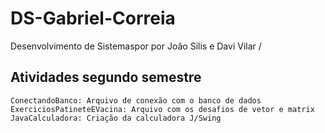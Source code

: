 # DS-Gabriel-Correia
Desenvolvimento de Sistemaspor por João Silis e Davi Vilar /

## Atividades segundo semestre

    ConectandoBanco: Arquivo de conexão com o banco de dados
    ExerciciosPatineteEVacina: Arquivo com os desafios de vetor e matrix
    JavaCalculadora: Criação da calculadora J/Swing
